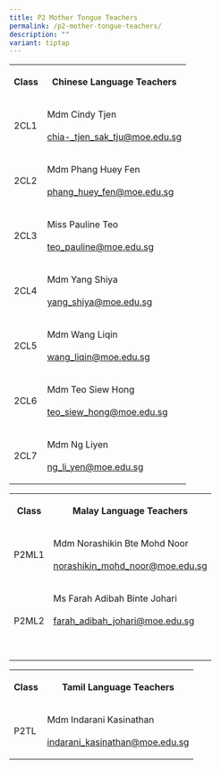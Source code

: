 ```yaml
---
title: P2 Mother Tongue Teachers
permalink: /p2-mother-tongue-teachers/
description: ""
variant: tiptap
---
```

<table><tbody><tr><th rowspan="1" colspan="1"><p><strong>Class</strong></p></th><th rowspan="1" colspan="1"><p><strong>Chinese Language Teachers</strong></p></th></tr><tr><td rowspan="1" colspan="1"><p>2CL1</p></td><td rowspan="1" colspan="1"><p>Mdm Cindy Tjen<br><br><a href="mailto:ow_chia-_tjen_sak_tju@moe.edu.sg" rel="noopener noreferrer nofollow" target="_blank">chia-_tjen_sak_tju@moe.edu.sg</a></p></td></tr><tr><td rowspan="1" colspan="1"><p>2CL2</p></td><td rowspan="1" colspan="1"><p>Mdm Phang Huey Fen<br><br><a href="mailto:phang_huey_fen@moe.edu.sg" rel="noopener noreferrer nofollow" target="_blank">phang_huey_fen@moe.edu.sg</a></p></td></tr><tr><td rowspan="1" colspan="1"><p>2CL3</p></td><td rowspan="1" colspan="1"><p>Miss Pauline Teo<br><br><a href="mailto:teo_pauline@moe.edu.sg" rel="noopener noreferrer nofollow" target="_blank">teo_pauline@moe.edu.sg</a></p></td></tr><tr><td rowspan="1" colspan="1"><p>2CL4</p></td><td rowspan="1" colspan="1"><p>Mdm Yang Shiya<br><br><a href="mailto:yang_shiya@moe.edu.sg" rel="noopener noreferrer nofollow" target="_blank">yang_shiya@moe.edu.sg</a></p></td></tr><tr><td rowspan="1" colspan="1"><p>2CL5</p></td><td rowspan="1" colspan="1"><p>Mdm Wang Liqin<br><br><a href="mailto:wang_liqin@moe.edu.sg" rel="noopener noreferrer nofollow" target="_blank">wang_liqin@moe.edu.sg</a></p></td></tr><tr><td rowspan="1" colspan="1"><p>2CL6</p></td><td rowspan="1" colspan="1"><p>Mdm Teo Siew Hong<br><br><a href="mailto:teo_siew_hong@moe.edu.sg" rel="noopener noreferrer nofollow" target="_blank">teo_siew_hong@moe.edu.sg</a></p></td></tr><tr><td rowspan="1" colspan="1"><p>2CL7</p></td><td rowspan="1" colspan="1"><p>Mdm Ng Liyen<br><br><a href="mailto:ng_li_yen@moe.edu.sg" rel="noopener noreferrer nofollow" target="_blank">ng_li_yen@moe.edu.sg</a></p></td></tr></tbody></table><table><tbody><tr><th rowspan="1" colspan="1"><p><strong>Class</strong></p></th><th rowspan="1" colspan="1"><p><strong>Malay Language Teachers</strong></p></th></tr><tr><td rowspan="1" colspan="1"><p>P2ML1</p></td><td rowspan="1" colspan="1"><p>Mdm Norashikin Bte Mohd Noor <br><br><a href="mailto:norashikin_mohd_noor_a@moe.edu.sg" rel="noopener noreferrer nofollow" target="_blank">norashikin_mohd_noor@moe.edu.sg</a></p></td></tr><tr><td rowspan="1" colspan="1"><p>P2ML2</p></td><td rowspan="1" colspan="1"><p>Ms Farah Adibah Binte Johari<br><br><a href="mailto:farah_adibah_johari@moe.edu.sg" rel="noopener noreferrer nofollow" target="_blank">farah_adibah_johari@moe.edu.sg</a><br><br><br></p></td></tr></tbody></table><table><tbody><tr><th rowspan="1" colspan="1"><p><strong>Class</strong></p></th><th rowspan="1" colspan="1"><p><strong>Tamil Language Teachers</strong></p></th></tr><tr><td rowspan="1" colspan="1"><p>P2TL</p></td><td rowspan="1" colspan="1"><p>Mdm Indarani Kasinathan<br><br><a href="mailto:indarani_kasinathan@moe.edu.sg" rel="noopener noreferrer nofollow" target="_blank">indarani_kasinathan@moe.edu.sg</a></p></td></tr></tbody></table><p></p>